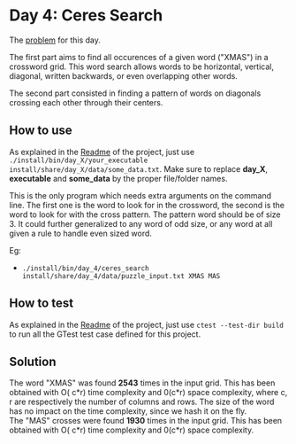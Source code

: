 # Day 4: Ceres Search

The [problem](https://adventofcode.com/2024/day/4) for this day.

The first part aims to find all occurences of a given word ("XMAS") in a crossword grid. This word search allows words to be horizontal, vertical, diagonal, written backwards, or even overlapping other words.

The second part consisted in finding a pattern of words on diagonals crossing each other through their centers.

## How to use

As explained in the [Readme](../../README.md#how-to-use) of the project, just use `./install/bin/day_X/your_executable install/share/day_X/data/some_data.txt`. Make sure to replace **day_X**, **executable** and **some_data** by the proper file/folder names.  

This is the only program which needs extra arguments on the command line. The first one is the word to look for in the crossword, the second is the word to look for with the cross pattern. The pattern word should be of size 3. It could further generalized to any word of odd size, or any word at all given a rule to handle even sized word.

Eg:

- `./install/bin/day_4/ceres_search install/share/day_4/data/puzzle_input.txt XMAS MAS`

## How to test

As explained in the [Readme](../../README.md/#how-to-test) of the project, just use `ctest --test-dir build` to run all the GTest test case defined for this project.

## Solution

The word "XMAS" was found **2543** times in the input grid. This has been obtained with O( c\*r) time complexity and 0(c\*r) space complexity, where c, r are respectively the number of columns and rows. The size of the word has no impact on the time complexity, since we hash it on the fly.  
The "MAS" crosses were found **1930** times in the input grid. This has been obtained with O( c\*r) time complexity and 0(c\*r) space complexity.
